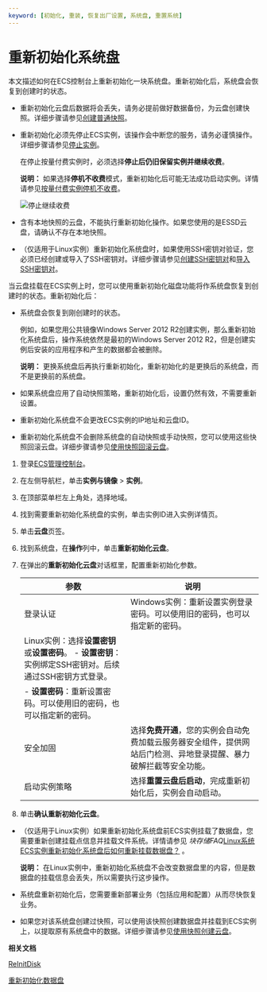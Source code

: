 ```yaml
---
keyword: [初始化, 重装, 恢复出厂设置, 系统盘, 重置系统]
---
```


# 重新初始化系统盘

本文描述如何在ECS控制台上重新初始化一块系统盘。重新初始化后，系统盘会恢复到创建时的状态。

-   重新初始化云盘后数据将会丢失，请务必提前做好数据备份，为云盘创建快照。详细步骤请参见[创建普通快照](/intl.zh-CN/快照/使用快照/创建普通快照.md)。
-   重新初始化必须先停止ECS实例，该操作会中断您的服务，请务必谨慎操作。详细步骤请参见[停止实例](/intl.zh-CN/实例/管理实例/停止实例.md)。

    在停止按量付费实例时，必须选择**停止后仍旧保留实例并继续收费**。

    **说明：** 如果选择**停机不收费**模式，重新初始化后可能无法成功启动实例。详情请参见[按量付费实例停机不收费](/intl.zh-CN/产品定价/计费方式/按量付费实例停机不收费.md)。

    ![停止继续收费](https://static-aliyun-doc.oss-accelerate.aliyuncs.com/assets/img/zh-CN/5263359951/p5328.png)

-   含有本地快照的云盘，不能执行重新初始化操作。如果您使用的是ESSD云盘，请确认不存在本地快照。
-   （仅适用于Linux实例）重新初始化系统盘时，如果使用SSH密钥对验证，您必须已经创建或导入了SSH密钥对。详细步骤请参见[创建SSH密钥对](/intl.zh-CN/安全/SSH密钥对/使用SSH密钥对/创建SSH密钥对.md)和[导入SSH密钥对](/intl.zh-CN/安全/SSH密钥对/使用SSH密钥对/导入SSH密钥对.md)。

当云盘挂载在ECS实例上时，您可以使用重新初始化磁盘功能将作系统盘恢复到创建时的状态。重新初始化后：

-   系统盘会恢复到刚创建时的状态。

    例如，如果您用公共镜像Windows Server 2012 R2创建实例，那么重新初始化系统盘后，操作系统依然是最初的Windows Server 2012 R2，但是创建实例后安装的应用程序和产生的数据都会被删除。

    **说明：** 更换系统盘后再执行重新初始化，重新初始化的是更换后的系统盘，而不是更换前的系统盘。

-   如果系统盘应用了自动快照策略，重新初始化后，设置仍然有效，不需要重新设置。
-   重新初始化系统盘不会更改ECS实例的IP地址和云盘ID。
-   重新初始化系统盘不会删除系统盘的自动快照或手动快照，您可以使用这些快照回滚云盘。详细步骤请参见[使用快照回滚云盘](/intl.zh-CN/快照/使用快照/使用快照回滚云盘.md)。

1.  登录[ECS管理控制台](https://ecs.console.aliyun.com)。

2.  在左侧导航栏，单击**实例与镜像** \> **实例**。

3.  在顶部菜单栏左上角处，选择地域。

4.  找到需要重新初始化系统盘的实例，单击实例ID进入实例详情页。

5.  单击**云盘**页签。

6.  找到系统盘，在**操作**列中，单击**重新初始化云盘**。

7.  在弹出的**重新初始化云盘**对话框里，配置重新初始化参数。

    |参数|说明|
    |--|--|
    |登录认证|Windows实例：重新设置实例登录密码。可以使用旧的密码，也可以指定新的密码。|
    |Linux实例：选择**设置密钥**或**设置密码**。    -   **设置密钥**：实例绑定SSH密钥对。后续通过SSH密钥方式登录。
    -   **设置密码**：重新设置密码。可以使用旧的密码，也可以指定新的密码。 |
    |安全加固|选择**免费开通**，您的实例会自动免费加载云服务器安全组件，提供网站后门检测、异地登录提醒、暴力破解拦截等安全功能。|
    |启动实例策略|选择**重置云盘后启动**，完成重新初始化后，实例会自动启动。|

8.  单击**确认重新初始化云盘**。


-   （仅适用于Linux实例）如果重新初始化系统盘前ECS实例挂载了数据盘，您需要重新创建挂载点信息并挂载文件系统。详情请参见 *块存储FAQ*[Linux系统ECS实例重新初始化系统盘后如何重新挂载数据盘？](/intl.zh-CN/块存储/块存储FAQ.md) 。

    **说明：** 在Linux实例中，重新初始化系统盘不会改变数据盘里的内容，但是数据盘的挂载信息会丢失，所以需要执行这步操作。

-   系统盘重新初始化后，您需要重新部署业务（包括应用和配置）从而尽快恢复业务。
-   如果您对该系统盘创建过快照，可以使用该快照创建数据盘并挂载到ECS实例上，以提取原有系统盘中的数据。详细步骤请参见[使用快照创建云盘](/intl.zh-CN/块存储/云盘/创建云盘/使用快照创建云盘.md)。

**相关文档**  


[ReInitDisk](/intl.zh-CN/API参考/磁盘/ReInitDisk.md)

[重新初始化数据盘](/intl.zh-CN/块存储/云盘/重新初始化云盘/重新初始化数据盘.md)

